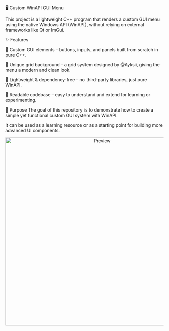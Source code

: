 🖥️ Custom WinAPI GUI Menu

This project is a lightweight C++ program that renders a custom GUI menu using the native Windows API (WinAPI), without relying on external frameworks like Qt or ImGui.

✨ Features

🔹 Custom GUI elements – buttons, inputs, and panels built from scratch in pure C++.

🔹 Unique grid background – a grid system designed by @Ayksii, giving the menu a modern and clean look.

🔹 Lightweight & dependency-free – no third-party libraries, just pure WinAPI.

🔹 Readable codebase – easy to understand and extend for learning or experimenting.

🎯 Purpose
The goal of this repository is to demonstrate how to create a simple yet functional custom GUI system with WinAPI.

It can be used as a learning resource or as a starting point for building more advanced UI components.
<p align="center">
  <img src="https://i.imgur.com/abWRLR0.png" alt="Preview" width="600"/>
</p>
